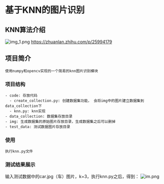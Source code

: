 # 基于KNN的图片识别

## KNN算法介绍
![img_1.png](img_1.png)
https://zhuanlan.zhihu.com/p/25994179
## 项目简介
```使用numpy和opencv实现的一个简易的knn图片识别模块```

### 项目结构
```
- code: 存放代码
  - create_collection.py: 创建数据集功能， 会将img中的图片建立数据集到data_collection下
  - knn.py: knn实现
- data_collection: 数据集存放目录
- img: 生成数据集的原始图片存放目录，生成数据集之后可以删掉
- test_data: 测试数据图片存放目录
```

### 使用
```
执行knn.py文件
```

### 测试结果展示
输入测试数据中的car.jpg（车）图片，k=3，执行knn.py之后，得到：
![im.png](img.png)